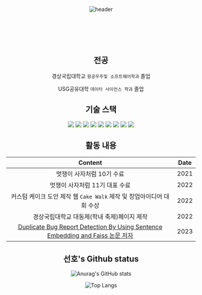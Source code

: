 <div align="center">
  
![header](https://capsule-render.vercel.app/api?type=waving&color=auto&height=300&section=header&text=선호's_Github%20&fontSize=90)


</br>
</br>
</br>
</br>

  ## 전공

  경상국립대학교 `항공우주및 소프트웨어학과` 졸업
  
  USG공유대학 `데이터 사이언스 학과` 졸업



  
  ## 기술 스택
  
  <img src="https://img.shields.io/badge/Python-3776AB?style=flat-square&logo=Python&logoColor=white"/>
  <img src="https://img.shields.io/badge/JavaScript-F7DF1E?style=flat-square&logo=JavaScript&logoColor=white"/>
  <img src="https://img.shields.io/badge/Django-092E20?style=flat-square&logo=Django&logoColor=white"/>
  <img src="https://img.shields.io/badge/FastAPI-009688?style=flat-square&logo=FastAPI&logoColor=white"/>
  <img src="https://img.shields.io/badge/FastAPI-009688?style=flat-square&logo=FastAPI&logoColor=white"/>
  
  <img src="https://img.shields.io/badge/amazonec2-FF9900?style=flat-square&logo=amazonec2&logoColor=white"/>
  <img src="https://img.shields.io/badge/FastAPI-009688?style=flat-square&logo=FastAPI&logoColor=white"/>
  <img src="https://img.shields.io/badge/FastAPI-009688?style=flat-square&logo=FastAPI&logoColor=white"/>
  <img src="https://img.shields.io/badge/FastAPI-009688?style=flat-square&logo=FastAPI&logoColor=white"/>
  
  ## 활동 내용

  Content | Date
  :---:|:---:
  멋쟁이 사자처럼 10기 수료 | 2021
  멋쟁이 사자처럼 11기 대표 수료 | 2022
  커스텀 케이크 도안 제작 웹 `Cake Walk` 제작 및 창업아이디어 대회 수상 | 2022
  경상국립대학교 대동제(학내 축제)페이지 제작 | 2022
  [Duplicate Bug Report Detection By Using Sentence Embedding and Faiss 논문 저자](https://ceur-ws.org/Vol-3655/ISE2023_07_Lee_Duplicate_Bug.pdf) | 2023
  
  
  ## 선호's Github status
  
  ![Anurag's GitHub stats](https://github-readme-stats.vercel.app/api?username=tjsgh531&show_icons=true&theme=dark)

  ![Top Langs](https://github-readme-stats.vercel.app/api/top-langs/?username=tjsgh531&layout=compact&theme=tokyonight)

</div>
